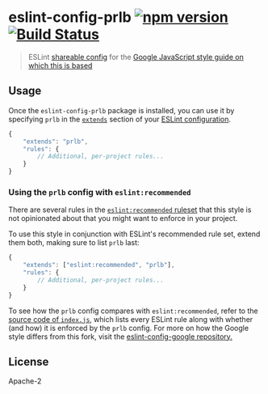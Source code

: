 # eslint-config-prlb [![npm version](https://badge.fury.io/js/eslint-config-prlb.svg)](https://badge.fury.io/js/eslint-config-prlb) [![Build Status](https://travis-ci.org/auzmartist/eslint-config-prlb.svg?branch=master)](https://travis-ci.org/auzmartist/eslint-config-prlb)

> ESLint [shareable config](http://eslint.org/docs/developer-guide/shareable-configs.html) for the [Google JavaScript style guide on which this is based](https://google.github.io/styleguide/jsguide.html)

## Usage

Once the `eslint-config-prlb` package is installed, you can use it by specifying `prlb` in the [`extends`](http://eslint.org/docs/user-guide/configuring#extending-configuration-files) section of your [ESLint configuration](http://eslint.org/docs/user-guide/configuring).

```js
{
	"extends": "prlb",
	"rules": {
		// Additional, per-project rules...
	}
}
```

### Using the `prlb` config with `eslint:recommended`

There are several rules in the [`eslint:recommended` ruleset](http://eslint.org/docs/rules/) that this style is not opinionated about that you might want to enforce in your project.

To use this style in conjunction with ESLint's recommended rule set, extend them both, making sure to list `prlb` last:

```js
{
	"extends": ["eslint:recommended", "prlb"],
	"rules": {
		// Additional, per-project rules...
	}
}
```

To see how the `prlb` config compares with `eslint:recommended`, refer to the [source code of `index.js`](https://github.com/auzmartist/eslint-config-prlb/blob/master/index.js), which lists every ESLint rule along with whether (and how) it is enforced by the `prlb` config. For more on how the Google style differs from this fork, visit the [eslint-config-google repository.](https://github.com/google/eslint-config-google/)


## License

Apache-2
